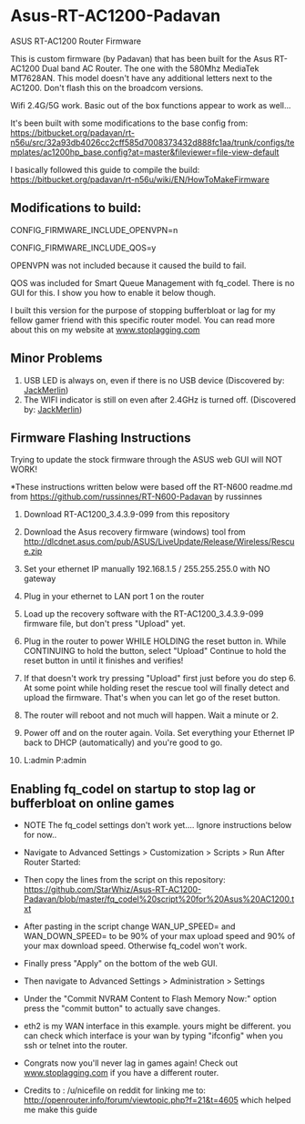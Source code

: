 # Asus-RT-AC1200-Padavan

ASUS RT-AC1200 Router Firmware

This is custom firmware (by Padavan) that has been built for the Asus RT-AC1200 Dual band AC Router. The one with the 580Mhz MediaTek MT7628AN. This model doesn't have any additional letters next to the AC1200. Don't flash this on the broadcom versions.

Wifi 2.4G/5G work. Basic out of the box functions appear to work as well...

It's been built with some modifications to the base config from: https://bitbucket.org/padavan/rt-n56u/src/32a93db4026cc2cff585d7008373432d888fc1aa/trunk/configs/templates/ac1200hp_base.config?at=master&fileviewer=file-view-default

I basically followed this guide to compile the build: https://bitbucket.org/padavan/rt-n56u/wiki/EN/HowToMakeFirmware

## Modifications to build:

CONFIG_FIRMWARE_INCLUDE_OPENVPN=n

CONFIG_FIRMWARE_INCLUDE_QOS=y

OPENVPN was not included because it caused the build to fail.

QOS was included for Smart Queue Management with fq_codel. There is no GUI for this. I show you how to enable it below though.

I built this version for the purpose of stopping bufferbloat or lag for my fellow gamer friend with this specific router model. You can read more about this on my website at www.stoplagging.com

## Minor Problems ##
1) USB LED is always on, even if there is no USB device (Discovered by: [JackMerlin](/JackMerlin))
2) The WIFI indicator is still on even after 2.4GHz is turned off. (Discovered by: [JackMerlin](/JackMerlin))


## Firmware Flashing Instructions ##
Trying to update the stock firmware through the ASUS web GUI will NOT WORK!

*These instructions written below were based off the RT-N600 readme.md from https://github.com/russinnes/RT-N600-Padavan by russinnes

1) Download RT-AC1200_3.4.3.9-099 from this repository
2) Download the Asus recovery firmware (windows) tool from http://dlcdnet.asus.com/pub/ASUS/LiveUpdate/Release/Wireless/Rescue.zip 
3) Set your ethernet IP manually 192.168.1.5 / 255.255.255.0 with NO gateway
3) Plug in your ethernet to LAN port 1 on the router

4) Load up the recovery software with the RT-AC1200_3.4.3.9-099 firmware file, but don't press "Upload" yet.

5) Plug in the router to power WHILE HOLDING the reset button in. While CONTINUING to hold the button, select "Upload"
   Continue to hold the reset button in until it finishes and verifies!
   
6) If that doesn't work try pressing "Upload" first just before you do step 6. At some point while holding reset the rescue tool will finally detect and upload the firmware. That's when you can let go of the reset button.
   
7) The router will reboot and not much will happen. Wait a minute or 2. 

8) Power off and on the router again. Voila. Set everything your Ethernet IP back to DHCP (automatically) and you're good to go. 

9) L:admin P:admin

 
## Enabling fq_codel on startup to stop lag or bufferbloat on online games ##
* NOTE The fq_codel settings don't work yet.... Ignore instructions below for now..
* Navigate to Advanced Settings > Customization > Scripts > Run After Router Started:
* Then copy the lines from the script on this repository: https://github.com/StarWhiz/Asus-RT-AC1200-Padavan/blob/master/fq_codel%20script%20for%20Asus%20AC1200.txt

* After pasting in the script change WAN_UP_SPEED= and WAN_DOWN_SPEED= to be 90% of your max upload speed and 90% of your max download speed. Otherwise fq_codel won't work.
* Finally press "Apply" on the bottom of the web GUI.
* Then navigate to Advanced Settings > Administration > Settings
* Under the "Commit NVRAM Content to Flash Memory Now:" option press the "commit button" to actually save changes.

* eth2 is my WAN interface in this example. yours might be different. you can check which interface is your wan by typing "ifconfig" when you ssh or telnet into the router.

* Congrats now you'll never lag in games again! Check out www.stoplagging.com if you have a different router.
* Credits to : /u/nicefile on reddit for linking me to: http://openrouter.info/forum/viewtopic.php?f=21&t=4605 which helped me make this guide

  
